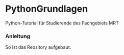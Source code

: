 # PythonGrundlagen

Python-Tutorial für Studierende des Fachgebiets MRT

### Anleitung

So ist das Reository aufgebaut.
